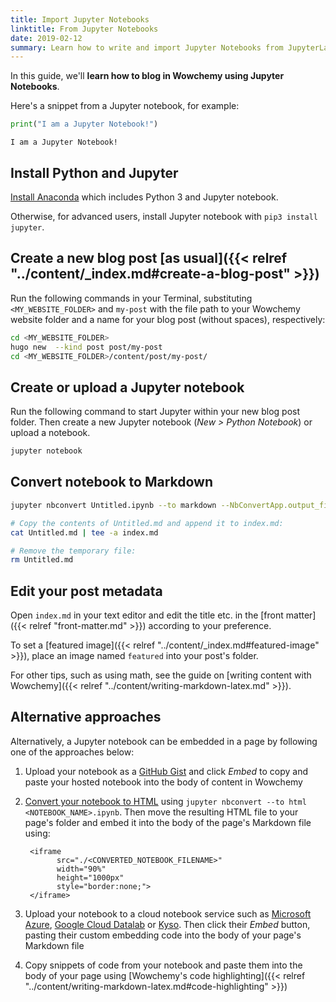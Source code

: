 ```yaml
---
title: Import Jupyter Notebooks
linktitle: From Jupyter Notebooks
date: 2019-02-12
summary: Learn how to write and import Jupyter Notebooks from JupyterLab.
---
```


In this guide, we'll **learn how to blog in Wowchemy using Jupyter Notebooks**.

Here's a snippet from a Jupyter notebook, for example:

```python
print("I am a Jupyter Notebook!")
```

    I am a Jupyter Notebook!

## Install Python and Jupyter

[Install Anaconda](https://www.anaconda.com/distribution/#download-section) which includes Python 3 and Jupyter notebook.

Otherwise, for advanced users, install Jupyter notebook with `pip3 install jupyter`.

## Create a new blog post [as usual]({{< relref "../content/_index.md#create-a-blog-post" >}})

Run the following commands in your Terminal, substituting `<MY_WEBSITE_FOLDER>` and `my-post` with the file path to your Wowchemy website folder and a name for your blog post (without spaces), respectively:  

```bash
cd <MY_WEBSITE_FOLDER>
hugo new  --kind post post/my-post
cd <MY_WEBSITE_FOLDER>/content/post/my-post/
```

## Create or upload a Jupyter notebook

Run the following command to start Jupyter within your new blog post folder. Then create a new Jupyter notebook (*New > Python Notebook*) or upload a notebook.

```bash
jupyter notebook
```

## Convert notebook to Markdown

```bash
jupyter nbconvert Untitled.ipynb --to markdown --NbConvertApp.output_files_dir=.

# Copy the contents of Untitled.md and append it to index.md:
cat Untitled.md | tee -a index.md

# Remove the temporary file:
rm Untitled.md
```

## Edit your post metadata

Open `index.md` in your text editor and edit the title etc. in the [front matter]({{< relref "front-matter.md" >}}) according to your preference.

To set a [featured image]({{< relref "../content/_index.md#featured-image" >}}), place an image named `featured` into your post's folder.

For other tips, such as using math, see the guide on [writing content with Wowchemy]({{< relref "../content/writing-markdown-latex.md" >}}). 

## Alternative approaches

Alternatively, a Jupyter notebook can be embedded in a page by following one of the approaches below:

1. Upload your notebook as a [GitHub Gist](https://gist.github.com) and click *Embed* to copy and paste your hosted notebook into the body of content in Wowchemy

2. [Convert your notebook to HTML](
https://nbconvert.readthedocs.io/) using `jupyter nbconvert --to html <NOTEBOOK_NAME>.ipynb`. Then move the resulting HTML file to your page's folder and embed it into the body of the page's Markdown file using:

        <iframe
              src="./<CONVERTED_NOTEBOOK_FILENAME>"
              width="90%"
              height="1000px"
              style="border:none;">
        </iframe>

3. Upload your notebook to a cloud notebook service such as [Microsoft Azure](https://notebooks.azure.com/), [Google Cloud Datalab](https://cloud.google.com/datalab/) or [Kyso](https://kyso.io). Then click their *Embed* button, pasting their custom embedding code into the body of your page's Markdown file

4. Copy snippets of code from your notebook and paste them into the body of your page using [Wowchemy's code highlighting]({{< relref "../content/writing-markdown-latex.md#code-highlighting" >}})
